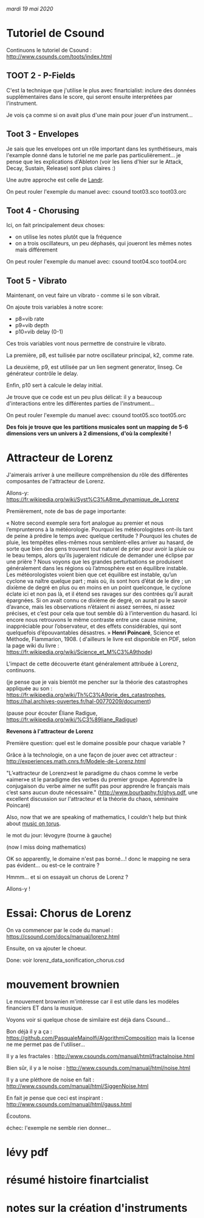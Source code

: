 *mardi 19 mai 2020*

# Tutoriel de Csound

Continuons le tutoriel de Csound : http://www.csounds.com/toots/index.html

## TOOT 2 - P-Fields

C'est la technique que j'utilise le plus avec finartcialist: inclure des données supplémentaires dans le score, qui seront ensuite interprétées par l'instrument.

Je vois ça comme si on avait plus d'une main pour jouer d'un instrument...

## Toot 3 - Envelopes

Je sais que les envelopes ont un rôle important dans les synthétiseurs, mais l'example donné dans le tutoriel ne me parle pas particulièrement... je pense que les explications d'Ableton (voir les liens d'hier sur le Attack, Decay, Sustain, Release) sont plus claires :)

Une autre approche est celle de [Landr](https://blog.landr.com/adsr-envelopes-infographic/).

On peut rouler l'exemple du manuel avec:
        csound toot03.sco toot03.orc

## Toot 4 - Chorusing

Ici, on fait principalement deux choses:

* on utilise les notes plutôt que la fréquence
* on a trois oscillateurs, un peu déphasés, qui joueront les mêmes notes mais différement

On peut rouler l'exemple du manuel avec:
        csound toot04.sco toot04.orc

## Toot 5 - Vibrato

Maintenant, on veut faire un vibrato - comme si le son vibrait.

On ajoute trois variables à notre score:

* p8=vib rate
* p9=vib depth
* p10=vib delay (0-1)

Ces trois variables vont nous permettre de construire le vibrato.

La première, p8, est tuilisée par notre oscillateur principal, k2, comme rate.

La deuxième, p9, est utilisée par un lien segment generator, linseg. Ce générateur contrôle le delay.

Enfin, p10 sert à calcule le delay initial.

Je trouve que ce code est un peu plus délicat: il y a beaucoup d'interactions entre les différentes parties de l'instrument...

On peut rouler l'exemple du manuel avec:
        csound toot05.sco toot05.orc

**Des fois je trouve que les partitions musicales sont un mapping de 5-6 dimensions vers un univers à 2 dimensions, d'où la complexité !**

# Attracteur de Lorenz

J'aimerais arriver à une meilleure compréhension du rôle des différentes composantes de l'attracteur de Lorenz.

Allons-y: https://fr.wikipedia.org/wiki/Syst%C3%A8me_dynamique_de_Lorenz

Premièrement, note de bas de page importante:

« Notre second exemple sera fort analogue au premier et nous l’emprunterons à la météorologie. Pourquoi les météorologistes ont-ils tant de peine à prédire le temps avec quelque certitude ? Pourquoi les chutes de pluie, les tempêtes elles-mêmes nous semblent-elles arriver au hasard, de sorte que bien des gens trouvent tout naturel de prier pour avoir la pluie ou le beau temps, alors qu’ils jugeraient ridicule de demander une éclipse par une prière ? Nous voyons que les grandes perturbations se produisent généralement dans les régions où l’atmosphère est en équilibre instable. Les météorologistes voient bien que cet équilibre est instable, qu’un cyclone va naître quelque part ; mais où, ils sont hors d’état de le dire ; un dixième de degré en plus ou en moins en un point quelconque, le cyclone éclate ici et non pas là, et il étend ses ravages sur des contrées qu’il aurait épargnées. Si on avait connu ce dixième de degré, on aurait pu le savoir d’avance, mais les observations n’étaient ni assez serrées, ni assez précises, et c’est pour cela que tout semble dû à l’intervention du hasard. Ici encore nous retrouvons le même contraste entre une cause minime, inappréciable pour l’observateur, et des effets considérables, qui sont quelquefois d’épouvantables désastres. » **Henri Poincaré**, Science et Méthode, Flammarion, 1908. ( d'ailleurs le livre est disponible en PDF, selon la page wiki du livre : https://fr.wikipedia.org/wiki/Science_et_M%C3%A9thode)

L'impact de cette découverte étant généralement attribuée à Lorenz, continuons.

(je pense que je vais bientôt me pencher sur la théorie des catastrophes appliquée au son : https://fr.wikipedia.org/wiki/Th%C3%A9orie_des_catastrophes, https://hal.archives-ouvertes.fr/hal-00770209/document)

(pause pour écouter Éliane Radigue, https://fr.wikipedia.org/wiki/%C3%89liane_Radigue)


**Revenons à l'attracteur de Lorenz**

Première question: quel est le domaine possible pour chaque variable ?

Grâce à la technologie, on a une façon de jouer avec cet attracteur : http://experiences.math.cnrs.fr/Modele-de-Lorenz.html

"L’«attracteur  de  Lorenz»est  le  paradigme  du  chaos  comme  le  verbe «aimer»e st le paradigme des verbes du premier groupe. Apprendre la conjugaison du verbe  aimer  ne  suffit  pas  pour  apprendre  le  français  mais  c’est  sans  aucun  doute nécessaire." (http://www.bourbaphy.fr/ghys.pdf, une excellent discussion sur l'attracteur et la théorie du chaos, séminaire Poincaré)

Also, now that we are speaking of mathematics, I couldn't help but think about [music on torus](https://plus.maths.org/content/bach-and-musical-torus).

le mot du jour: lévogyre  (tourne à gauche)

(now I miss doing mathematics)

OK so apparently, le domaine n'est pas borné...! donc le mapping ne sera pas évident... ou est-ce le contraire ?

Hmmm... et si on essayait un chorus de Lorenz ?

Allons-y !

# Essai: Chorus de Lorenz

On va commencer par le code du manuel : https://csound.com/docs/manual/lorenz.html

Ensuite, on va ajouter le choeur.

Done: voir lorenz_data_sonification_chorus.csd


# mouvement brownien

Le mouvement brownien m'intéresse car il est utile dans les modèles financiers ET dans la musique.

Voyons voir si quelque chose de similaire est déjà dans Csound...

Bon déjà il y a ça : https://github.com/PasqualeMainolfi/AlgorithmiComposition mais la license ne me permet pas de l'utiliser...

Il y a les fractales : http://www.csounds.com/manual/html/fractalnoise.html

Bien sûr, il y a le noise : http://www.csounds.com/manual/html/noise.html

Il y a une pléthore de noise en fait : http://www.csounds.com/manual/html/SiggenNoise.html

En fait je pense que ceci est inspirant : 
http://www.csounds.com/manual/html/gauss.html

Écoutons.

échec: l'exemple ne semble rien donner...





# lévy pdf

# résumé histoire finartcialist

# notes sur la création d'instruments








